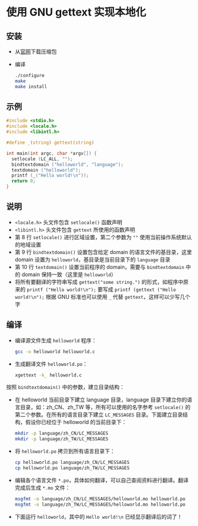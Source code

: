 # 使用 GNU gettext 实现本地化

## 安装

* 从[官网](http://www.gnu.org/software/gettext/)下载压缩包
* 编译

    ```bash
    ./configure
    make
    make install
    ```

## 示例

```c
#include <stdio.h>
#include <locale.h>
#include <libintl.h>

#define _(string) gettext(string)

int main(int argc, char *argv[]) {
  setlocale (LC_ALL, "");
  bindtextdomain ("helloworld", "language");
  textdomain ("helloworld");
  printf (_("Hello world!\n"));
  return 0;
}
```

## 说明

* `<locale.h>` 头文件包含 `setlocale()` 函数声明
* `<libintl.h>` 头文件包含 `gettext` 所使用的函数声明
* 第 8 行 `setlocale()` 进行区域设置，第二个参数为 `""` 使用当前操作系统默认的地域设置
* 第 9 行 `bindtextdomain()` 设置包含给定 domain 的语言文件的基目录，这里 domain 设置为 `helloworld`，基目录是当前目录下的 `language` 目录
* 第 10 行 `textdomain()` 设置当前程序的 domain，需要与 `bindtextdomain` 中的 domain 保持一致（这里是 `helloworld`）
* 将所有要翻译的字符串写成 `gettext("some string.")` 的形式，如程序中原来的 `printf ("Hello world!\n");` 要写成 `printf (gettext ("Hello world!\n");` 根据 GNU 标准也可以使用 `_` 代替 `gettext`，这样可以少写几个字

## 编译

* 编译源文件生成 `helloworld` 程序：

  ```bash
  gcc -o helloworld helloworld.c
  ```

* 生成翻译文件 `helloworld.po`：

  ```bash
  xgettext -k_ helloworld.c
  ```

按照 `bindtextdomain()` 中的参数，建立目录结构：

* 在 helloworld 当前目录下建立 language 目录，language 目录下建立你的语言目录，如：zh_CN、zh_TW 等，所有可以使用的名字参考 `setlocale()` 的第二个参数。在所有的语言目录下建立 `LC_MESSAGES` 目录。下面建立目录结构，假设你已经位于 helloworld 的当前目录下：

  ```bash
  mkdir -p language/zh_CN/LC_MESSAGES
  mkdir -p language/zh_TW/LC_MESSAGES
  ```

* 将 `helloworld.po` 拷贝到所有语言目录下：

  ```bash
  cp helloworld.po language/zh_CN/LC_MESSAGES
  cp helloworld.po language/zh_TW/LC_MESSAGES
  ```

* 编辑各个语言文件 `*.po`，具体如何翻译，可以自己查阅资料进行翻译。翻译完成后生成 `*.mo` 文件：

  ```bash
  msgfmt -o language/zh_CN/LC_MESSAGES/helloworld.mo helloworld.po
  msgfmt -o language/zh_TW/LC_MESSAGES/helloworld.mo helloworld.po
  ```

* 下面运行 `helloworld`，其中的 `Hello world!\n` 已经显示翻译后的词了！
